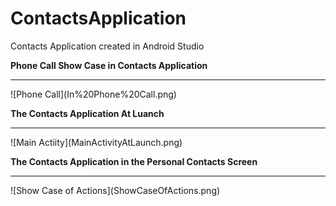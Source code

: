 # ContactsApplication
Contacts Application created in Android Studio

**Phone Call Show Case in Contacts Application**
<hr>
![Phone Call](In%20Phone%20Call.png)

**The Contacts Application At Luanch**
<hr>
![Main Actiity](MainActivityAtLaunch.png)

**The Contacts Application in the Personal Contacts Screen**
<hr>
![Show Case of Actions](ShowCaseOfActions.png)
